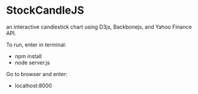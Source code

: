 # StockCandleJS
an interactive candlestick chart using D3js, Backbonejs, and Yahoo Finance API.

To run, enter in terminal:
* npm install
* node server.js

Go to browser and enter:
* localhost:8000
